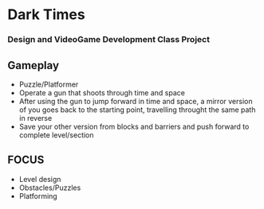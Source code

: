 # Dark Times
### Design and VideoGame Development Class Project

## Gameplay
 - Puzzle/Platformer
 - Operate a gun that shoots through time and space
 - After using the gun to jump forward in time and space, a mirror version of you goes back to the starting point, travelling throught the same path in reverse
 - Save your other version from blocks and barriers and push forward to complete level/section

## FOCUS
 - Level design
 - Obstacles/Puzzles
 - Platforming
